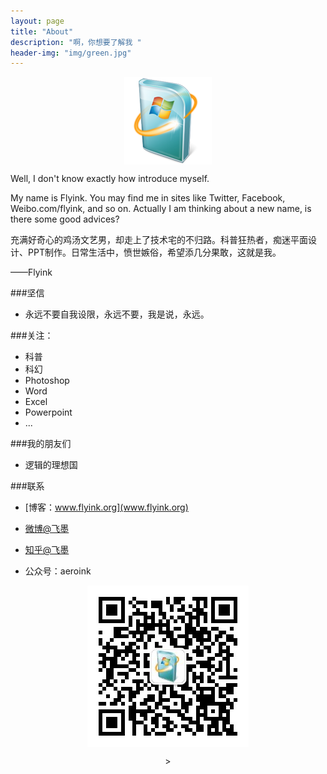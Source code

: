 ```yaml
---
layout: page
title: "About"
description: "啊，你想要了解我 "
header-img: "img/green.jpg"
---
```



<center>
    <p><img src="img/Windows_update_icon.png" align="center"></p>
</center>

Well, I don't know exactly how introduce myself.

My name is Flyink. You may find me in sites like Twitter, Facebook, Weibo.com/flyink, and so on. Actually I am thinking about a new name, is there some good advices?

充满好奇心的鸡汤文艺男，却走上了技术宅的不归路。科普狂热者，痴迷平面设计、PPT制作。日常生活中，愤世嫉俗，希望添几分果敢，这就是我。

——Flyink


###坚信

- 永远不要自我设限，永远不要，我是说，永远。


###关注：

- 科普
- 科幻
- Photoshop
- Word
- Excel
- Powerpoint
- ...


###我的朋友们

- 逻辑的理想国


###联系

- [博客：www.flyink.org](www.flyink.org)

- [微博@飞墨](http://weibo.com/flyink)

- [知乎@飞墨](http://www.zhihu.com/people/flyink)

- 公众号：aeroink

<center>
    <p><img src="img/wechat.jpg" align="center"></p>
></center>






